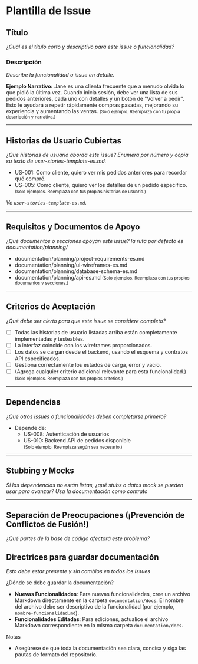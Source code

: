 # Plantilla de Issue

## Título

_¿Cuál es el título corto y descriptivo para este issue o funcionalidad?_

### Descripción

_Describe la funcionalidad o issue en detalle._

**Ejemplo Narrativo:**
Jane es una clienta frecuente que a menudo olvida lo que pidió la última vez. Cuando inicia sesión, debe ver una lista de sus pedidos anteriores, cada uno con detalles y un botón de "Volver a pedir". Esto le ayudará a repetir rápidamente compras pasadas, mejorando su experiencia y aumentando las ventas.
<small>(Solo ejemplo. Reemplaza con tu propia descripción y narrativa.)</small>

---

## Historias de Usuario Cubiertas

_¿Qué historias de usuario aborda este issue? Enumera por número y copia su texto de user-stories-template-es.md._

- US-001: Como cliente, quiero ver mis pedidos anteriores para recordar qué compré.
- US-005: Como cliente, quiero ver los detalles de un pedido específico.  
  <small>(Solo ejemplos. Reemplaza con tus propias historias de usuario.)</small>

_Ve `user-stories-template-es.md`._

---

## Requisitos y Documentos de Apoyo

_¿Qué documentos o secciones apoyan este issue? la ruta por defecto es documentation/planning/_

- documentation/planning/project-requirements-es.md
- documentation/planning/ui-wireframes-es.md
- documentation/planning/database-schema-es.md
- documentation/planning/api-es.md
  <small>(Solo ejemplos. Reemplaza con tus propios documentos y secciones.)</small>

---

## Criterios de Aceptación

_¿Qué debe ser cierto para que este issue se considere completo?_

- [ ] Todas las historias de usuario listadas arriba están completamente implementadas y testeables.
- [ ] La interfaz coincide con los wireframes proporcionados.
- [ ] Los datos se cargan desde el backend, usando el esquema y contratos API especificados.
- [ ] Gestiona correctamente los estados de carga, error y vacío.
- [ ] (Agrega cualquier criterio adicional relevante para esta funcionalidad.)
      <small>(Solo ejemplos. Reemplaza con tus propios criterios.)</small>

---

## Dependencias

_¿Qué otros issues o funcionalidades deben completarse primero?_

- Depende de:
  - US-008: Autenticación de usuarios
  - US-010: Backend API de pedidos disponible  
    <small>(Solo ejemplo. Reemplaza según sea necesario.)</small>

---

## Stubbing y Mocks

_Si las dependencias no están listas, ¿qué stubs o datos mock se pueden usar para avanzar? Usa la documentación como contrato_

---

## Separación de Preocupaciones (¡Prevención de Conflictos de Fusión!)

_¿Qué partes de la base de código afectará este problema?_

## Directrices para guardar documentación
_*Esto debe estar presente y sin cambios en todos los issues*_

¿Dónde se debe guardar la documentación?
- **Nuevas Funcionalidades**: Para nuevas funcionalidades, cree un archivo Markdown directamente en la carpeta `documentation/docs`. El nombre del archivo debe ser descriptivo de la funcionalidad (por ejemplo, `nombre-funcionalidad.md`).
- **Funcionalidades Editadas**: Para ediciones, actualice el archivo Markdown correspondiente en la misma carpeta `documentation/docs`.

Notas
- Asegúrese de que toda la documentación sea clara, concisa y siga las pautas de formato del repositorio.